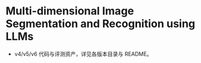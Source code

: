 # Multi-dimensional Image Segmentation and Recognition using LLMs

- v4/v5/v6 代码与评测资产，详见各版本目录与 README。


